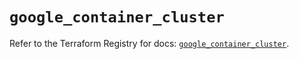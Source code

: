 # `google_container_cluster`

Refer to the Terraform Registry for docs: [`google_container_cluster`](https://registry.terraform.io/providers/hashicorp/google-beta/5.12.0/docs/resources/google_container_cluster).
